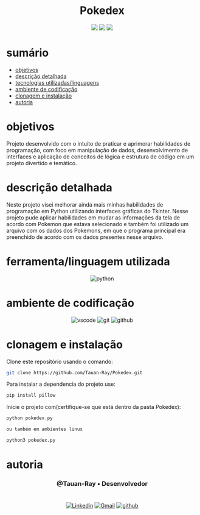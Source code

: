 <h1 align="center">Pokedex</h1>


<p align="center">
  <image
  src="https://img.shields.io/github/languages/count/Tauan-Ray/Pokedex"
  />
  <image
  src="https://img.shields.io/github/languages/top/Tauan-Ray/Pokedex"
  />
  <image
  src="https://img.shields.io/github/last-commit/Tauan-Ray/Pokedex"
  />
</p>

# sumário 

- [objetivos](#id01)
- [descrição detalhada](#id01.01)
- [tecnologias utilizadas/linguagens](#id02)
- [ambiente de codificação](#id03)
- [clonagem e instalação](#id04)
- [autoria](#id05)



# objetivos <a name="id01"></a>


Projeto desenvolvido com o intuito de praticar e aprimorar habilidades de programação, com foco em manipulação de dados, desenvolvimento de interfaces e aplicação de conceitos de lógica e estrutura de código em um projeto divertido e temático.



# descrição detalhada <a name="id01.01"></a>

Neste projeto visei melhorar ainda mais minhas habilidades de programação em Python utilizando interfaces gráficas do Tkinter. Nesse projeto pude aplicar habilidades em mudar as informações da tela de acordo com Pokemon que estava selecionado e também foi utilizado um arquivo com os dados dos Pokemons, em que o programa principal era preenchido de acordo com os dados presentes nesse arquivo.



# ferramenta/linguagem utilizada <a name="id02"></a>

<div  align='center'> 
  
![python](https://img.shields.io/badge/Python-3776AB?style=for-the-badge&logo=python&logoColor=white)
</div>

# ambiente de codificação <a name="id03"></a>

<div  align='center'> 

![vscode](https://img.shields.io/badge/VSCode-0D1117?style=for-the-badge&logo=visual%20studio%20code&logoColor=blue)
![git](https://img.shields.io/badge/GIT-0D1117?style=for-the-badge&logo=git&logoColor=red)
![github](https://img.shields.io/badge/Github-0D1117?style=for-the-badge&logo=github&logoColor=fff)
</div>


# clonagem e instalação <a name="id04"></a>

Clone este repositório usando o comando:

```bash
git clone https://github.com/Tauan-Ray/Pokedex.git
```

Para instalar a dependencia do projeto use:

```bash
pip install pillow
```

Inicie o projeto com(certifique-se que está dentro da pasta Pokedex):

```bash
python pokedex.py

ou também em ambientes linux

python3 pokedex.py
```

# autoria <a name="id05"></a>

<h3 align='center'> @Tauan-Ray • Desenvolvedor
 </h3>

#

<div  align='center'>

[![Linkedin](https://img.shields.io/badge/LinkedIn-0D1117?style=for-the-badge&logo=linkedin&logoColor=blue)](https://www.linkedin.com/in/tauan-ray-castro-venuto/)
<a href = "mailto:tauanray995@gmail.com">
![Gmail](https://img.shields.io/badge/Gmail-0D1117?style=for-the-badge&logo=gmail&logoColor=red)</a>
[![github](https://img.shields.io/badge/Github-0D1117?style=for-the-badge&logo=github&logoColor=fff)](https://www.github.com/Tauan-Ray)
</div>
